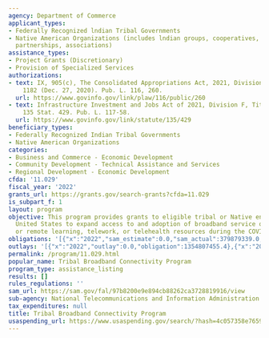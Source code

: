 ```yaml
---
agency: Department of Commerce
applicant_types:
- Federally Recognized lndian Tribal Governments
- Native American Organizations (includes lndian groups, cooperatives, corporations,
  partnerships, associations)
assistance_types:
- Project Grants (Discretionary)
- Provision of Specialized Services
authorizations:
- text: IX, 905(c), The Consolidated Appropriations Act, 2021, Division N. 134 Stat.
    1182 (Dec. 27, 2020). Pub. L. 116, 260.
  url: https://www.govinfo.gov/link/plaw/116/public/260
- text: Infrastructure Investment and Jobs Act of 2021, Division F, Title I, 60102.
    135 Stat. 429. Pub. L. 117-58.
  url: https://www.govinfo.gov/link/statute/135/429
beneficiary_types:
- Federally Recognized Indian Tribal Governments
- Native American Organizations
categories:
- Business and Commerce - Economic Development
- Community Development - Technical Assistance and Services
- Regional Development - Economic Development
cfda: '11.029'
fiscal_year: '2022'
grants_url: https://grants.gov/search-grants?cfda=11.029
is_subpart_f: 1
layout: program
objective: This program provides grants to eligible tribal or Native entities in the
  United States to expand access to and adoption of broadband service on Tribal land
  or remote learning, telework, or telehealth resources during the COVID-19 pandemic.
obligations: '[{"x":"2022","sam_estimate":0.0,"sam_actual":379879339.0,"usa_spending_actual":1359021235.4},{"x":"2023","sam_estimate":439873838.0,"sam_actual":0.0,"usa_spending_actual":506333189.17},{"x":"2024","sam_estimate":1181104926.0,"sam_actual":0.0,"usa_spending_actual":-8782566.0}]'
outlays: '[{"x":"2022","outlay":0.0,"obligation":1354807455.4},{"x":"2023","outlay":0.0,"obligation":501764403.17},{"x":"2024","outlay":0.0,"obligation":0.0}]'
permalink: /program/11.029.html
popular_name: Tribal Broadband Connectivity Program
program_type: assistance_listing
results: []
rules_regulations: ''
sam_url: https://sam.gov/fal/97b8200e9e894cb88262ca3728819916/view
sub-agency: National Telecommunications and Information Administration
tax_expenditures: null
title: Tribal Broadband Connectivity Program
usaspending_url: https://www.usaspending.gov/search/?hash=4c057358e76596101307a84842fef1d5
---
```


